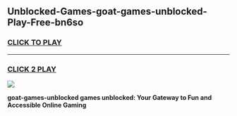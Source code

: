 
## Unblocked-Games-goat-games-unblocked-Play-Free-bn6so
<h3>
<a href="https://premium76.site?title=goat-games-unblocked&ref=15A">CLICK TO PLAY</a></h3>
<hr>

<h3>
<a href="https://premium76.site?title=goat-games-unblocked&ref=15A">CLICK 2 PLAY</a>
  
</h3>

<a href="https://premium76.site?title=goat-games-unblocked&ref=15A"><img src="https://clearcache.store/games.png"></a>


**goat-games-unblocked games unblocked: Your Gateway to Fun and Accessible Online Gaming**
